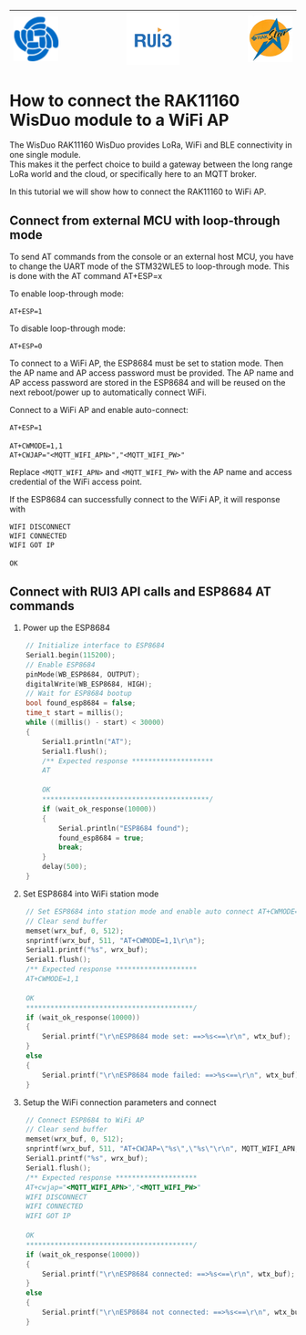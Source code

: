 | <img src="./assets/RAK-Whirls.png" alt="RAKWireless"> | <img src="./assets/RUI3.jpg" alt="RUI3" width=30%> | <img src="./assets/rakstar.jpg" alt="RAKstar" > |    
| :-: | :-: | :-: |     

# How to connect the RAK11160 WisDuo module to a WiFi AP

The WisDuo RAK11160 WisDuo provides LoRa, WiFi and BLE connectivity in one single module.    
This makes it the perfect choice to build a gateway between the long range LoRa world and the cloud, or specifically here to an MQTT broker.    

In this tutorial we will show how to connect the RAK11160 to WiFi AP.          

## Connect from external MCU with loop-through mode

To send AT commands from the console or an external host MCU, you have to change the UART mode of the STM32WLE5 to loop-through mode. This is done with the AT command AT+ESP=x

To enable loop-through mode:
```AT
AT+ESP=1
```

To disable loop-through mode:
```AT
AT+ESP=0
```

To connect to a WiFi AP, the ESP8684 must be set to station mode. Then the AP name and AP access password must be provided.
The AP name and AP access password are stored in the ESP8684 and will be reused on the next reboot/power up to automatically connect WiFi.    

Connect to a WiFi AP and enable auto-connect:
```AT
AT+ESP=1

AT+CWMODE=1,1
AT+CWJAP="<MQTT_WIFI_APN>","<MQTT_WIFI_PW>"
```
Replace `<MQTT_WIFI_APN>` and `<MQTT_WIFI_PW>` with the AP name and access credential of the WiFi access point.

If the ESP8684 can successfully connect to the WiFi AP, it will response with
```AT
WIFI DISCONNECT
WIFI CONNECTED
WIFI GOT IP

OK
```

## Connect with RUI3 API calls and ESP8684 AT commands

1. Power up the ESP8684

```cpp
	// Initialize interface to ESP8684
	Serial1.begin(115200);
	// Enable ESP8684
	pinMode(WB_ESP8684, OUTPUT);
	digitalWrite(WB_ESP8684, HIGH);
	// Wait for ESP8684 bootup
	bool found_esp8684 = false;
	time_t start = millis();
	while ((millis() - start) < 30000)
	{
		Serial1.println("AT");
		Serial1.flush();
		/** Expected response ********************
		AT

		OK
		*****************************************/
		if (wait_ok_response(10000))
		{
			Serial.println("ESP8684 found");
			found_esp8684 = true;
			break;
		}
		delay(500);
	}
```

2. Set ESP8684 into WiFi station mode

```cpp
	// Set ESP8684 into station mode and enable auto connect AT+CWMODE=1,1
	// Clear send buffer
	memset(wrx_buf, 0, 512);
	snprintf(wrx_buf, 511, "AT+CWMODE=1,1\r\n");
	Serial1.printf("%s", wrx_buf);
	Serial1.flush();
	/** Expected response ********************
	AT+CWMODE=1,1

	OK
	*****************************************/
	if (wait_ok_response(10000))
	{
		Serial.printf("\r\nESP8684 mode set: ==>%s<==\r\n", wtx_buf);
	}
	else
	{
		Serial.printf("\r\nESP8684 mode failed: ==>%s<==\r\n", wtx_buf);
	}
```

3. Setup the WiFi connection parameters and connect

```cpp
	// Connect ESP8684 to WiFi AP
	// Clear send buffer
	memset(wrx_buf, 0, 512);
	snprintf(wrx_buf, 511, "AT+CWJAP=\"%s\",\"%s\"\r\n", MQTT_WIFI_APN, MQTT_WIFI_PW);
	Serial1.printf("%s", wrx_buf);
	Serial1.flush();
	/** Expected response ********************
	AT+cwjap="<MQTT_WIFI_APN>","<MQTT_WIFI_PW>"
	WIFI DISCONNECT
	WIFI CONNECTED
	WIFI GOT IP

	OK
	*****************************************/
	if (wait_ok_response(10000))
	{
		Serial.printf("\r\nESP8684 connected: ==>%s<==\r\n", wtx_buf);
	}
	else
	{
		Serial.printf("\r\nESP8684 not connected: ==>%s<==\r\n", wtx_buf);
	}
```
